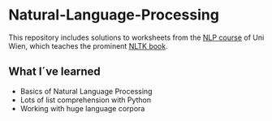 # Natural-Language-Processing

This repository includes solutions to worksheets from the [NLP course](https://ufind.univie.ac.at/de/course.html?lv=052315&semester=2021W) of Uni Wien, which teaches the prominent [NLTK book](https://www.nltk.org/book/).

## What I´ve learned
- Basics of Natural Language Processing
- Lots of list comprehension with Python
- Working with huge language corpora
